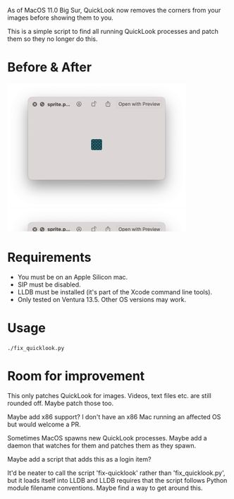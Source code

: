 
As of MacOS 11.0 Big Sur, QuickLook now removes the corners from your images before showing them to you.

This is a simple script to find all running QuickLook processes and patch them so they no longer do this.

# Before & After

<svg viewBox="0 0 600 400" width="600" height="400" xmlns="http://www.w3.org/2000/svg">
    <foreignObject width="100%" height="100%">
        <picture>
            <source width="482" height="335" srcset="https://raw.githubusercontent.com/rogual/fix-quicklook/example-images/before-dark.png" media="(prefers-color-scheme: dark)">
            <img width="482" height="335" src="https://raw.githubusercontent.com/rogual/fix-quicklook/example-images/before-light.png">
        </picture>
        <picture>
            <source width="482" height="335" srcset="https://raw.githubusercontent.com/rogual/fix-quicklook/example-images/after-dark.png" media="(prefers-color-scheme: dark)">
            <img width="482" height="335" src="https://raw.githubusercontent.com/rogual/fix-quicklook/example-images/after-light.png">
        </picture>
    </foreignObject>
</svg>


# Requirements

* You must be on an Apple Silicon mac.
* SIP must be disabled.
* LLDB must be installed (it's part of the Xcode command line tools).
* Only tested on Ventura 13.5. Other OS versions may work.

# Usage

`./fix_quicklook.py`

# Room for improvement

This only patches QuickLook for images. Videos, text files etc. are still rounded off. Maybe patch those too.

Maybe add x86 support? I don't have an x86 Mac running an affected OS but would welcome a PR.

Sometimes MacOS spawns new QuickLook processes. Maybe add a daemon that watches for them and patches them as they spawn.

Maybe add a script that adds this as a login item?

It'd be neater to call the script 'fix-quicklook' rather than 'fix_quicklook.py', but it loads itself into LLDB and LLDB requires that the script follows Python module filename conventions. Maybe find a way to get around this.
